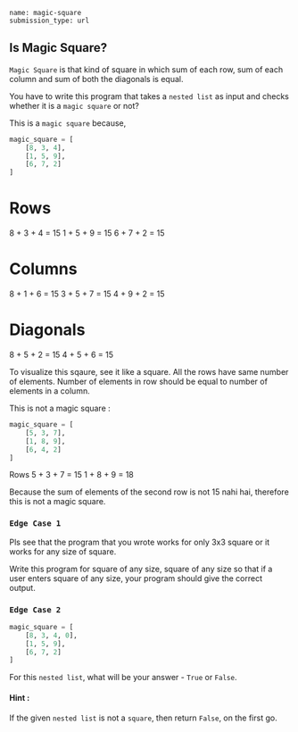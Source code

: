```ngMeta
name: magic-square
submission_type: url
```

## Is Magic Square?
`Magic Square` is that kind of square in which sum of each row, sum of each column and sum of both the diagonals is equal.   


You have to write this program that takes a `nested list` as input and checks whether it is a `magic square` or not? 

 This is a `magic square` because, 
```python
magic_square = [
    [8, 3, 4],
    [1, 5, 9],
    [6, 7, 2]
]
```


# Rows
8 + 3 + 4 = 15
1 + 5 + 9 = 15
6 + 7 + 2 = 15

# Columns
8 + 1 + 6 = 15
3 + 5 + 7 = 15
4 + 9 + 2 = 15

# Diagonals
8 + 5 + 2 = 15
4 + 5 + 6 = 15


To visualize this sqaure, see it like a square. All the rows have same number of elements. Number of elements in row should be equal to number of elements in a column.

This is not a magic square :
```python
magic_square = [
    [5, 3, 7],
    [1, 8, 9],
    [6, 4, 2]
]
```


Rows
5 + 3 + 7 = 15
1 + 8 + 9 = 18

Because the sum of elements of the second row is not 15 nahi hai, therefore this is not a magic square.

### `Edge Case 1`

Pls see that the program that you wrote works for only 3x3 square or it works for any size of square.

Write this program for square of any size, square of any size so that if a user enters square of any size, your program should give the correct output.



### `Edge Case 2`
```python
magic_square = [
    [8, 3, 4, 0],
    [1, 5, 9],
    [6, 7, 2]
]
```
For this `nested list`, what will be your answer - `True` or `False`. 

#### Hint :

If the given `nested list` is not a `square`, then return `False`, on the first go.

